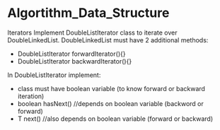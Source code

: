 # Algortithm_Data_Structure

Iterators
Implement DoubleListIterator class to iterate over DoubleLinkedList.
DoubleLinkedList must have 2 additional methods:
- DoubleListIterator<T> forwardIterator(){}
- DoubleListIterator<T> backwardIterator(){}

In DoubleListIterator implement:
- class must have boolean variable (to know forward or backward iteration)
- boolean hasNext() //depends on boolean variable (backword or forward)
- T next() //also depends on boolean variable (forward or backward)
